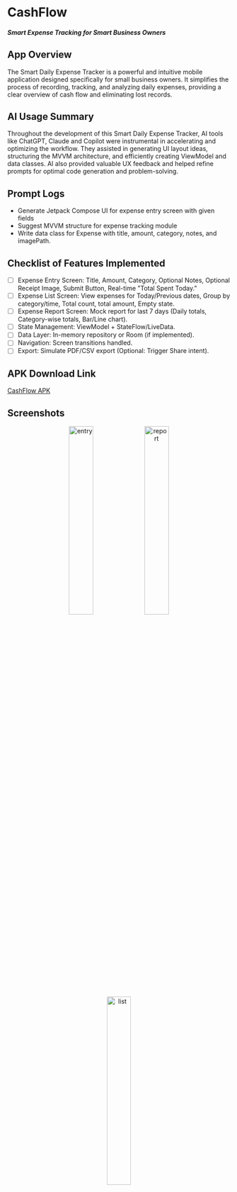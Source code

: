 # CashFlow
##### Smart Expense Tracking for Smart Business Owners

## App Overview
The Smart Daily Expense Tracker is a powerful and intuitive mobile application designed specifically for small business owners. It simplifies the process of recording, tracking, and analyzing daily expenses, providing a clear overview of cash flow and eliminating lost records.

## AI Usage Summary
Throughout the development of this Smart Daily Expense Tracker, AI tools like ChatGPT, Claude and Copilot were instrumental in accelerating and optimizing the workflow. They assisted in generating UI layout ideas, structuring the MVVM architecture, and efficiently creating ViewModel and data classes. AI also provided valuable UX feedback and helped refine prompts for optimal code generation and problem-solving.

## Prompt Logs
- Generate Jetpack Compose UI for expense entry screen with given fields
- Suggest MVVM structure for expense tracking module
- Write data class for Expense with title, amount, category, notes, and imagePath.

## Checklist of Features Implemented
- [ ] Expense Entry Screen: Title, Amount, Category, Optional Notes, Optional Receipt Image, Submit Button, Real-time "Total Spent Today."
- [ ] Expense List Screen: View expenses for Today/Previous dates, Group by category/time, Total count, total amount, Empty state.
- [ ] Expense Report Screen: Mock report for last 7 days (Daily totals, Category-wise totals, Bar/Line chart).
- [ ] State Management: ViewModel + StateFlow/LiveData.
- [ ] Data Layer: In-memory repository or Room (if implemented).
- [ ] Navigation: Screen transitions handled.
- [ ] Export: Simulate PDF/CSV export (Optional: Trigger Share intent).

## APK Download Link
[CashFlow APK](https://drive.google.com/file/d/17zTDZSs9Pr6cE4YqAfeAm8JoX9QGSRqq/view?usp=drive_link)


## Screenshots
<p align="center">
<img width="33%" alt="entry" src="https://github.com/user-attachments/assets/02aa3294-57c1-4c3c-a20f-2783b3aa9858" />
<img width="33%" alt="report" src="https://github.com/user-attachments/assets/89489f53-df40-45e8-8305-0eb0170c93d0" />
<img width="33%" alt="list" src="https://github.com/user-attachments/assets/95fa7624-8b78-4848-a6d8-642e934ed3b0" />
</p>
